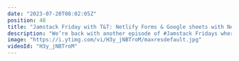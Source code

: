 ```yaml
---
date: "2023-07-20T08:02:05Z"
position: 48
title: "Jamstack Friday with T&T: Netlify Forms & Google sheets with Next.js"
description: "We’re back with another episode of #Jamstack Fridays where Tony shows @timbenniks how he connected Netlify Forms, Google Sheets and #Next.js for some #serverless goodness.\n\nhttps://github.com/tmamedbekov/netlify-forms-nextjs\n\nFollow us here:\nhttps://twitter.com/tmamedbekov\nhttps://twitter.com/timbenniks"
image: "https://i.ytimg.com/vi/H3y_jNBTroM/maxresdefault.jpg"
videoId: "H3y_jNBTroM"
---
```


